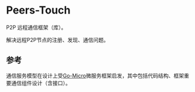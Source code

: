 # Peers-Touch

P2P 远程通信框架（库）。

解决远程P2P节点的注册、发现、通信问题。

## 参考

通信服务模型在设计上受[Go-Micro](https://github.com/micro/go-micro)微服务框架启发，其中包括代码结构、框架重要通信组件设计（含接口）。